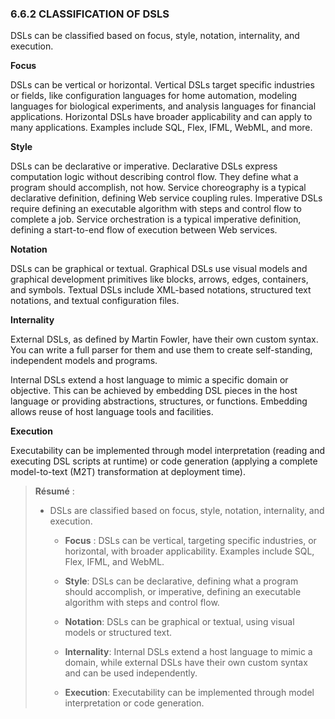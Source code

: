 ### 6.6.2 CLASSIFICATION OF DSLS

DSLs can be classified based on focus, style, notation, internality, and execution.

**Focus**

DSLs can be vertical or horizontal. Vertical DSLs target specific industries or fields, like configuration languages for home automation, modeling languages for biological experiments, and analysis languages for financial applications. Horizontal DSLs have broader applicability and can apply to many applications. Examples include SQL, Flex, IFML, WebML, and more.

**Style**

DSLs can be declarative or imperative. Declarative DSLs express computation logic without describing control flow. They define what a program should accomplish, not how. Service choreography is a typical declarative definition, defining Web service coupling rules. Imperative DSLs require defining an executable algorithm with steps and control flow to complete a job. Service orchestration is a typical imperative definition, defining a start-to-end flow of execution between Web services.

**Notation**

DSLs can be graphical or textual. Graphical DSLs use visual models and graphical development primitives like blocks, arrows, edges, containers, and symbols. Textual DSLs include XML-based notations, structured text notations, and textual configuration files.

**Internality**

External DSLs, as defined by Martin Fowler, have their own custom syntax. You can write a full parser for them and use them to create self-standing, independent models and programs.

Internal DSLs extend a host language to mimic a specific domain or objective. This can be achieved by embedding DSL pieces in the host language or providing abstractions, structures, or functions. Embedding allows reuse of host language tools and facilities.

**Execution**

Executability can be implemented through model interpretation (reading and executing DSL scripts at runtime) or code generation (applying a complete model-to-text (M2T) transformation at deployment time).

> **Résumé** :
> 
> * DSLs are classified based on focus, style, notation, internality, and execution.
> 
>	 * **Focus** : DSLs can be vertical, targeting specific industries, or horizontal, with broader applicability. Examples include SQL, Flex, IFML, and WebML.
>	 
>	 * **Style**: DSLs can be declarative, defining what a program should accomplish, or imperative, defining an executable algorithm with steps and control flow.
>	 
>	 * **Notation**: DSLs can be graphical or textual, using visual models or structured text.
>	 
>	 * **Internality**: Internal DSLs extend a host language to mimic a domain, while external DSLs have their own custom syntax and can be used independently.
>	 
>	 * **Execution**: Executability can be implemented through model interpretation or code generation.